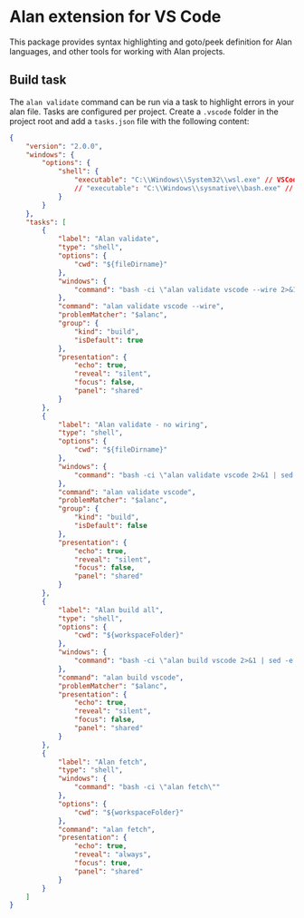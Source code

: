 # Alan extension for VS Code

This package provides syntax highlighting and goto/peek definition for Alan languages, and other tools for working with Alan projects.

## Build task

The `alan validate` command can be run via a task to highlight errors in your alan file. Tasks are configured per project. Create a `.vscode` folder in the project root and add a `tasks.json` file with the following content:

```json
{
	"version": "2.0.0",
	"windows": {
		"options": {
			"shell": {
				"executable": "C:\\Windows\\System32\\wsl.exe" // VSCode 64 bit
				// "executable": "C:\\Windows\\sysnative\\bash.exe" // VSCode 32 bit
			}
		}
	},
	"tasks": [
		{
			"label": "Alan validate",
			"type": "shell",
			"options": {
				"cwd": "${fileDirname}"
			},
			"windows": {
				"command": "bash -ci \"alan validate vscode --wire 2>&1 | sed -e 's@^/mnt/\\([a-z]\\)@\\1:@g'\""
			},
			"command": "alan validate vscode --wire",
			"problemMatcher": "$alanc",
			"group": {
				"kind": "build",
				"isDefault": true
			},
			"presentation": {
				"echo": true,
				"reveal": "silent",
				"focus": false,
				"panel": "shared"
			}
        },
		{
			"label": "Alan validate - no wiring",
			"type": "shell",
			"options": {
				"cwd": "${fileDirname}"
			},
			"windows": {
				"command": "bash -ci \"alan validate vscode 2>&1 | sed -e 's@^/mnt/\\([a-z]\\)@\\1:@g'\""
			},
			"command": "alan validate vscode",
			"problemMatcher": "$alanc",
			"group": {
				"kind": "build",
				"isDefault": false
			},
			"presentation": {
				"echo": true,
				"reveal": "silent",
				"focus": false,
				"panel": "shared"
			}
		},
		{
			"label": "Alan build all",
			"type": "shell",
			"options": {
				"cwd": "${workspaceFolder}"
			},
			"windows": {
				"command": "bash -ci \"alan build vscode 2>&1 | sed -e 's@^/mnt/\\([a-z]\\)@\\1:@g'\""
			},
			"command": "alan build vscode",
			"problemMatcher": "$alanc",
			"presentation": {
				"echo": true,
				"reveal": "silent",
				"focus": false,
				"panel": "shared"
			}
		},
		{
			"label": "Alan fetch",
			"type": "shell",
			"windows": {
				"command": "bash -ci \"alan fetch\""
			},
			"options": {
				"cwd": "${workspaceFolder}"
			},
			"command": "alan fetch",
			"presentation": {
				"echo": true,
				"reveal": "always",
				"focus": true,
				"panel": "shared"
			}
		}
	]
}
```
